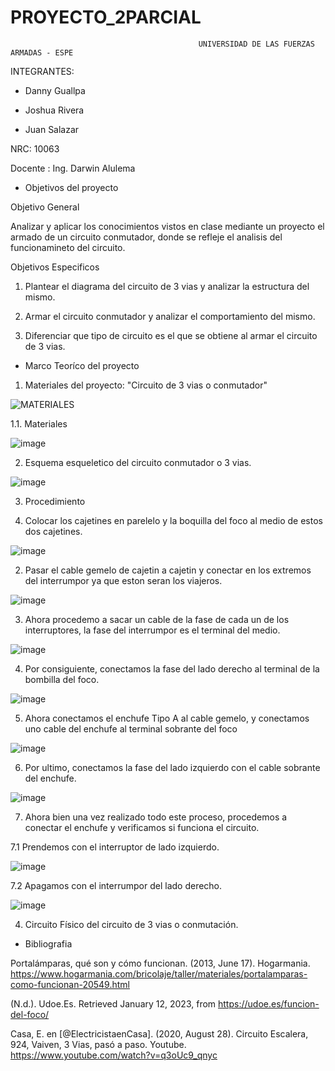 # PROYECTO_2PARCIAL
                                              UNIVERSIDAD DE LAS FUERZAS ARMADAS - ESPE

INTEGRANTES:

* Danny Guallpa

* Joshua Rivera

* Juan Salazar

NRC: 10063

Docente : Ing. Darwin Alulema

* Objetivos del proyecto

Objetivo General

Analizar y aplicar los conocimientos vistos en clase mediante un proyecto el armado de un circuito conmutador, donde se refleje el analisis del funcionamineto del circuito.

Objetivos Especificos

1. Plantear el diagrama del circuito de 3 vias y analizar la estructura del mismo.

2. Armar el circuito conmutador y analizar el comportamiento del mismo.

3. Diferenciar que tipo de circuito es el que se obtiene al armar el circuito de 3 vias.

* Marco Teoríco del proyecto 

1. Materiales del proyecto: "Circuito de 3 vias o conmutador" 

![MATERIALES](https://user-images.githubusercontent.com/116821649/211951887-54e70fa9-1376-417c-8bf3-51367f159ac8.png)

1.1. Materiales 

![image](https://user-images.githubusercontent.com/116821649/211952451-9ea5ded4-f4cb-4bbe-b400-b46bcb8cabe7.png)

2. Esquema esqueletico del circuito conmutador o 3 vias.

![image](https://user-images.githubusercontent.com/116821649/211702284-95e71993-e516-4c21-b35c-e6bae5911743.png)

3. Procedimiento 

1. Colocar los cajetines en parelelo y la boquilla del foco al medio de estos dos cajetines.

![image](https://user-images.githubusercontent.com/116821649/211955293-5b0511af-127e-4555-a5fa-3814457542a1.png)

2. Pasar el cable gemelo de cajetin a cajetin y conectar en los extremos del interrumpor ya que eston seran los viajeros.

![image](https://user-images.githubusercontent.com/116821649/211955564-389b3c2b-bb16-4934-b8f4-b9b1020028a1.png)

3. Ahora procedemo a sacar un cable de la fase de cada un de los interruptores, la fase del interrumpor es el terminal del medio.

![image](https://user-images.githubusercontent.com/116821649/211955890-e9456532-c5da-4f32-9c25-95b80a6a8d8c.png)

4. Por consiguiente, conectamos la fase del lado derecho al terminal de la bombilla del foco.

![image](https://user-images.githubusercontent.com/116821649/211956100-c43d0ddc-e202-426e-b309-87929a2125f6.png)

5. Ahora conectamos el enchufe Tipo A al cable gemelo, y conectamos uno cable del enchufe al terminal sobrante del foco 

![image](https://user-images.githubusercontent.com/116821649/211956502-4e6f372e-fb58-477f-a2cf-21685c9fcda1.png)

6. Por ultimo, conectamos la fase del lado izquierdo con el cable sobrante del enchufe. 

![image](https://user-images.githubusercontent.com/116821649/211956666-9520c139-d9b6-45cf-9b13-4700e01a6484.png)

7. Ahora bien una vez realizado todo este proceso, procedemos a conectar el enchufe y verificamos si funciona el circuito.

7.1 Prendemos con el interruptor de lado izquierdo.

![image](https://user-images.githubusercontent.com/116821649/211956805-67322584-56f3-49eb-8315-eaaecb551aa9.png)

7.2 Apagamos con el interrumpor del lado derecho.

![image](https://user-images.githubusercontent.com/116821649/211956980-1086fad0-0878-40c0-8376-78c9b821de28.png)

4. Circuito Físico del circuito de 3 vias o conmutación.








* Bibliografia 

Portalámparas, qué son y cómo funcionan. (2013, June 17). Hogarmania. https://www.hogarmania.com/bricolaje/taller/materiales/portalamparas-como-funcionan-20549.html

(N.d.). Udoe.Es. Retrieved January 12, 2023, from https://udoe.es/funcion-del-foco/

Casa, E. en [@ElectricistaenCasa]. (2020, August 28). Circuito Escalera, 924, Vaiven, 3 Vias, pasó a paso. Youtube. https://www.youtube.com/watch?v=q3oUc9_qnyc






